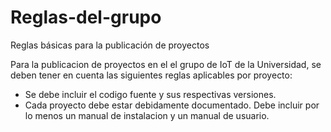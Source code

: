 # Reglas-del-grupo
Reglas básicas para la publicación de proyectos

Para la publicacion de proyectos en el el grupo de IoT de la Universidad, se deben tener en cuenta las siguientes reglas aplicables por proyecto:
  * Se debe incluir el codigo fuente y sus respectivas versiones.
  * Cada proyecto debe estar debidamente documentado. Debe incluir por lo menos un manual de instalacion y un manual de usuario.

